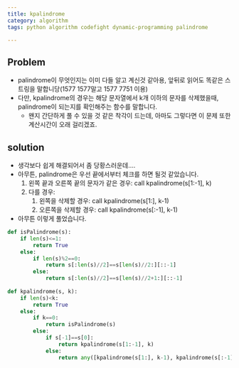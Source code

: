 ```yaml
---
title: kpalindrome
category: algorithm
tags: python algorithm codefight dynamic-programming palindrome 

---
```


## Problem

- palindrome이 무엇인지는 이미 다들 알고 계신것 같아용, 앞뒤로 읽어도 똑같은 스트링을 말합니당(1577 1577말고 1577 7751 이용)
- 다만, kpalindrome의 경우는 해당 문자열에서 k개 이하의 문자를 삭제했을때, palindrome이 되는지를 확인해주는 함수를 말합니다. 
	- 왠지 간단하게 풀 수 있을 것 같은 착각이 드는데, 아마도 그렇다면 이 문제 또한 계산시간이 오래 걸리겠죠. 

## solution

- 생각보다 쉽게 해결되어서 좀 당황스러운데....
- 아무튼, palindrome은 우선 끝에서부터 체크를 하면 될것 같았습니다. 
	1. 왼쪽 끝과 오른쪽 끝의 문자가 같은 경우: call kpalindrome(s[1:-1], k)
	2. 다를 경우: 
		1. 왼쪽을 삭제할 경우: call kpalindrome(s[1:], k-1)
		2. 오른쪽을 삭제할 경우: call kpalindrome(s[:-1], k-1)
- 아무튼 이렇게 풀었습니다. 

```python
def isPalindrome(s):
    if len(s)<=1:
        return True
    else:
        if len(s)%2==0:
            return s[:len(s)//2]==s[len(s)//2:][::-1]
        else:
            return s[:len(s)//2]==s[len(s)//2+1:][::-1]
            
def kpalindrome(s, k):
    if len(s)<k:
        return True
    else:
        if k==0:
            return isPalindrome(s)
        else:
            if s[-1]==s[0]:
                return kpalindrome(s[1:-1], k)
            else:
                return any([kpalindrome(s[1:], k-1), kpalindrome(s[:-1], k-1)])
```

